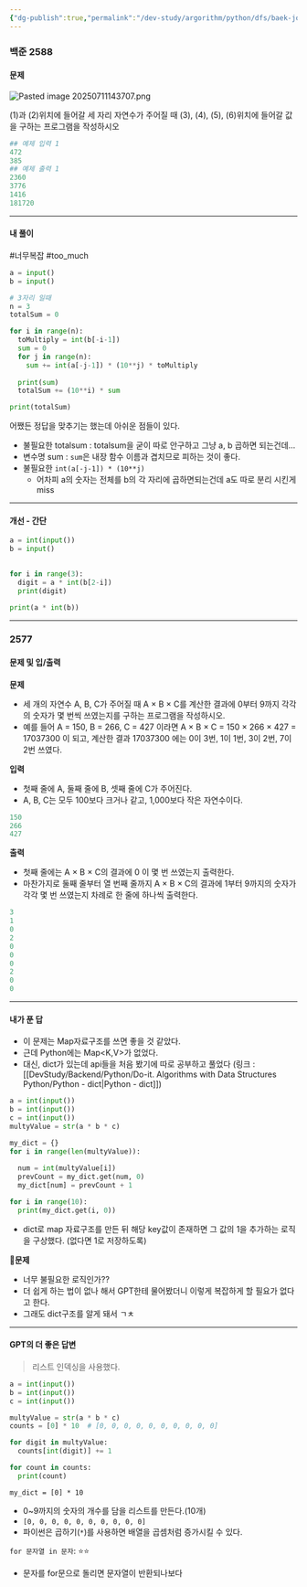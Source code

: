 ```yaml
---
{"dg-publish":true,"permalink":"/dev-study/argorithm/python/dfs/baek-joon-2588-2577/","noteIcon":"","created":"2025-07-11T14:36:35.483+09:00","updated":"2025-07-13T20:56:09.029+09:00"}
---
```




### 백준 2588
#### 문제 
![Pasted image 20250711143707.png](/img/user/supporter/image/Pasted%20image%2020250711143707.png)

(1)과 (2)위치에 들어갈 세 자리 자연수가 주어질 때 (3), (4), (5), (6)위치에 들어갈 값을 구하는 프로그램을 작성하시오

```python
## 예제 입력 1
472
385
## 예제 출력 1 
2360
3776
1416
181720
```
--- 
#### 내 풀이 
#너무복잡  #too_much
```python
a = input()
b = input()

# 3자리 일때
n = 3
totalSum = 0

for i in range(n):
  toMultiply = int(b[-i-1])
  sum = 0
  for j in range(n):
    sum += int(a[-j-1]) * (10**j) * toMultiply
    
  print(sum)
  totalSum += (10**i) * sum

print(totalSum)
```
어쨌든 정답을 맞추기는 했는데 아쉬운 점들이 있다.
 - 불필요한 totalsum : totalsum을 굳이 따로 안구하고 그냥 a, b 곱하면 되는건데...
 - 변수명 sum : `sum`은 내장 함수 이름과 겹치므로 피하는 것이 좋다.
 - 불필요한 `int(a[-j-1]) * (10**j)`
	 - 어차피 a의 숫자는 전체를 b의 각 자리에 곱하면되는건데 a도 따로 분리 시킨게 miss 

--- 
#### 개선 - 간단 

```python
a = int(input())
b = input()

  
for i in range(3):
  digit = a * int(b[2-i])
  print(digit)

print(a * int(b))
```

--- 

### 2577 

#### 문제 및 입/출력 
**문제** 
- 세 개의 자연수 A, B, C가 주어질 때 A × B × C를 계산한 결과에 0부터 9까지 각각의 숫자가 몇 번씩 쓰였는지를 구하는 프로그램을 작성하시오.
- 예를 들어 A = 150, B = 266, C = 427 이라면 A × B × C = 150 × 266 × 427 = 17037300 이 되고, 계산한 결과 17037300 에는 0이 3번, 1이 1번, 3이 2번, 7이 2번 쓰였다.

**입력** 
- 첫째 줄에 A, 둘째 줄에 B, 셋째 줄에 C가 주어진다. 
- A, B, C는 모두 100보다 크거나 같고, 1,000보다 작은 자연수이다.

```python
150
266
427
```

**출력**
- 첫째 줄에는 A × B × C의 결과에 0 이 몇 번 쓰였는지 출력한다. 
- 마찬가지로 둘째 줄부터 열 번째 줄까지 A × B × C의 결과에 1부터 9까지의 숫자가 각각 몇 번 쓰였는지 차례로 한 줄에 하나씩 출력한다.

```python
3
1
0
2
0
0
0
2
0
0
```

---
#### 내가 푼 답 
- 이 문제는 Map자료구조를 쓰면 좋을 것 같았다.
- 근데 Python에는 Map<K,V>가 없었다.
- 대신, dict가 있는데 api들을 처음 봤기에 따로 공부하고 풀었다
	(링크 : [[DevStudy/Backend/Python/Do-it. Algorithms with Data Structures Python/Python - dict\|Python - dict]])



```python
a = int(input())
b = int(input())
c = int(input())
multyValue = str(a * b * c)

my_dict = {}
for i in range(len(multyValue)):
  
  num = int(multyValue[i])
  prevCount = my_dict.get(num, 0)
  my_dict[num] = prevCount + 1

for i in range(10):
  print(my_dict.get(i, 0))
```
- dict로 map 자료구조를 만든 뒤 해당 key값이 존재하면 그 값의 1을 추가하는 로직을 구상했다. (없다면 1로 저장하도록)

**💢문제**
- 너무 불필요한 로직인가??
- 더 쉽게 하는 법이 없나 해서 GPT한테 물어봤더니 이렇게 복잡하게 할 필요가 없다고 한다.
- 그래도 dict구조를 알게 돼서 ㄱㅊ 

---
#### GPT의 더 좋은 답변 
> 리스트 인덱싱을 사용했다.


```PYTHON
a = int(input())
b = int(input())
c = int(input())

multyValue = str(a * b * c)
counts = [0] * 10  # [0, 0, 0, 0, 0, 0, 0, 0, 0, 0]

for digit in multyValue:
  counts[int(digit)] += 1

for count in counts:
  print(count)
```

`my_dict = [0] * 10`
- 0~9까지의 숫자의 개수를 담을 리스트를 만든다.(10개)
- `[0, 0, 0, 0, 0, 0, 0, 0, 0, 0]`
- 파이썬은 곱하기(`*`)를 사용하면 배열을 곱셈처럼 증가시킬 수 있다.

`for 문자열 in 문자`: ⭐⭐
- 문자를 for문으로 돌리면 문자열이 반환되나보다

